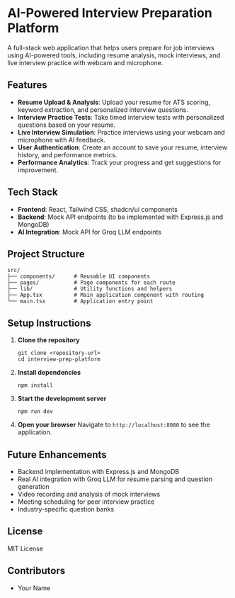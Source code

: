 
# AI-Powered Interview Preparation Platform

A full-stack web application that helps users prepare for job interviews using AI-powered tools, including resume analysis, mock interviews, and live interview practice with webcam and microphone.

## Features

- **Resume Upload & Analysis**: Upload your resume for ATS scoring, keyword extraction, and personalized interview questions.
- **Interview Practice Tests**: Take timed interview tests with personalized questions based on your resume.
- **Live Interview Simulation**: Practice interviews using your webcam and microphone with AI feedback.
- **User Authentication**: Create an account to save your resume, interview history, and performance metrics.
- **Performance Analytics**: Track your progress and get suggestions for improvement.

## Tech Stack

- **Frontend**: React, Tailwind CSS, shadcn/ui components
- **Backend**: Mock API endpoints (to be implemented with Express.js and MongoDB)
- **AI Integration**: Mock API for Groq LLM endpoints

## Project Structure

```
src/
├── components/      # Reusable UI components
├── pages/           # Page components for each route
├── lib/             # Utility functions and helpers
├── App.tsx          # Main application component with routing
└── main.tsx         # Application entry point
```

## Setup Instructions

1. **Clone the repository**
   ```
   git clone <repository-url>
   cd interview-prep-platform
   ```

2. **Install dependencies**
   ```
   npm install
   ```

3. **Start the development server**
   ```
   npm run dev
   ```

4. **Open your browser**
   Navigate to `http://localhost:8080` to see the application.

## Future Enhancements

- Backend implementation with Express.js and MongoDB
- Real AI integration with Groq LLM for resume parsing and question generation
- Video recording and analysis of mock interviews
- Meeting scheduling for peer interview practice
- Industry-specific question banks

## License

MIT License

## Contributors

- Your Name

